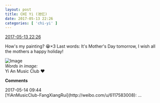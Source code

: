 ```yaml
---
layout: post
title: CHI Yi (池忆)
date: 2017-05-13 22:26
categories: [ 'chi-yi' ]
---
```


<div class="weibo-info">
  <a href="http://weibo.com/6117581836/F2XXsf1Pn">2017-05-13 22:26</a>
</div>

How's my painting? :grin:×3 Last words: It's Mother's Day tomorrow, I wish all the mothers a happy holiday!

<!-- more -->

![Image](https://wx2.sinaimg.cn/mw690/006G0KuMgy1ffk3oakjwij30zk0qowia.jpg)  
*Words in image:*  
Yi An Music Club :heart:

**Comments**

<div class="weibo-info">2017-05-14 09:44</div>
[YiAnMusicClub-FangXiangRui](http://weibo.com/u/6117583008): …
